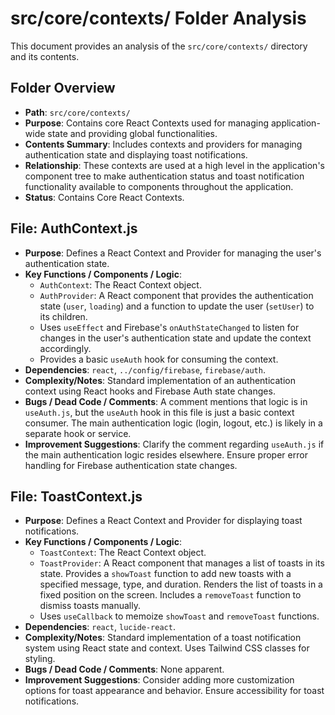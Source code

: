# src/core/contexts/ Folder Analysis

This document provides an analysis of the `src/core/contexts/` directory and its contents.

## Folder Overview
- **Path**: `src/core/contexts/`
- **Purpose**: Contains core React Contexts used for managing application-wide state and providing global functionalities.
- **Contents Summary**: Includes contexts and providers for managing authentication state and displaying toast notifications.
- **Relationship**: These contexts are used at a high level in the application's component tree to make authentication status and toast notification functionality available to components throughout the application.
- **Status**: Contains Core React Contexts.

## File: AuthContext.js
- **Purpose**: Defines a React Context and Provider for managing the user's authentication state.
- **Key Functions / Components / Logic**:
    - `AuthContext`: The React Context object.
    - `AuthProvider`: A React component that provides the authentication state (`user`, `loading`) and a function to update the user (`setUser`) to its children.
    - Uses `useEffect` and Firebase's `onAuthStateChanged` to listen for changes in the user's authentication state and update the context accordingly.
    - Provides a basic `useAuth` hook for consuming the context.
- **Dependencies**: `react`, `../config/firebase`, `firebase/auth`.
- **Complexity/Notes**: Standard implementation of an authentication context using React hooks and Firebase Auth state changes.
- **Bugs / Dead Code / Comments**: A comment mentions that logic is in `useAuth.js`, but the `useAuth` hook in this file is just a basic context consumer. The main authentication logic (login, logout, etc.) is likely in a separate hook or service.
- **Improvement Suggestions**: Clarify the comment regarding `useAuth.js` if the main authentication logic resides elsewhere. Ensure proper error handling for Firebase authentication state changes.

## File: ToastContext.js
- **Purpose**: Defines a React Context and Provider for displaying toast notifications.
- **Key Functions / Components / Logic**:
    - `ToastContext`: The React Context object.
    - `ToastProvider`: A React component that manages a list of toasts in its state. Provides a `showToast` function to add new toasts with a specified message, type, and duration. Renders the list of toasts in a fixed position on the screen. Includes a `removeToast` function to dismiss toasts manually.
    - Uses `useCallback` to memoize `showToast` and `removeToast` functions.
- **Dependencies**: `react`, `lucide-react`.
- **Complexity/Notes**: Standard implementation of a toast notification system using React state and context. Uses Tailwind CSS classes for styling.
- **Bugs / Dead Code / Comments**: None apparent.
- **Improvement Suggestions**: Consider adding more customization options for toast appearance and behavior. Ensure accessibility for toast notifications.
